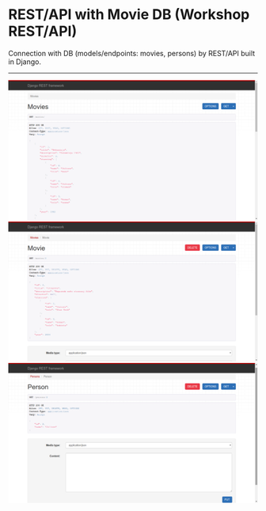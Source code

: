 # REST/API with Movie DB (Workshop REST/API)

Connection with DB (models/endpoints: movies, persons) by REST/API built in Django.


---

<img alt="Screen 1" src="https://github.com/rbartosinski/Workshop_REST_API/blob/master/screens/1.png" width="800">

<img alt="Screen 2" src="https://github.com/rbartosinski/Workshop_REST_API/blob/master/screens/2.png" width="800">

<img alt="Screen 3" src="https://github.com/rbartosinski/Workshop_REST_API/blob/master/screens/3.png" width="800">
